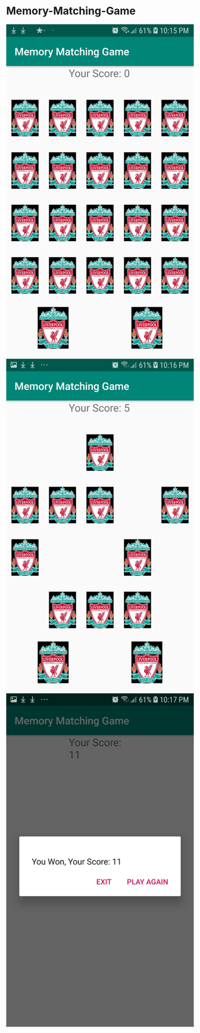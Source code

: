 # Memory-Matching-Game

![](app/src/main/res/drawable/image3.jpg)
![](app/src/main/res/drawable/image2.jpg)
![](app/src/main/res/drawable/image1.jpg)
